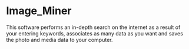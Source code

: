 # Image_Miner
This software performs an in-depth search on the internet as a result of your entering keywords, associates as many data as you want and saves the photo and media data to your computer. 
